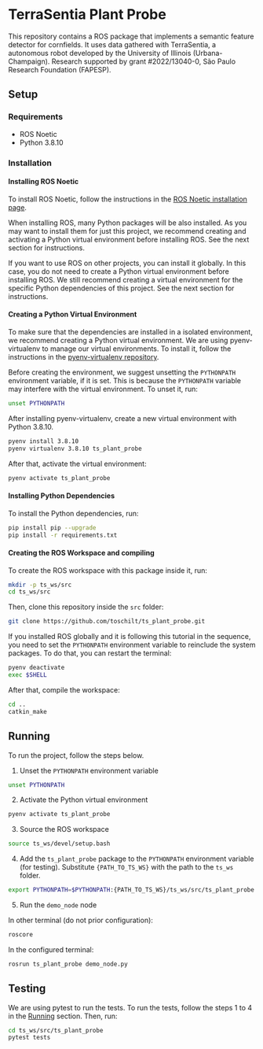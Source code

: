 # TerraSentia Plant Probe

This repository contains a ROS package that implements a semantic feature detector for cornfields. It uses data gathered with TerraSentia, a autonomous robot developed by the University of Illinois (Urbana-Champaign). Research supported by grant #2022/13040-0, São Paulo Research Foundation (FAPESP).

## Setup

### Requirements

- ROS Noetic
- Python 3.8.10

### Installation

#### Installing ROS Noetic

To install ROS Noetic, follow the instructions in the [ROS Noetic installation page](http://wiki.ros.org/noetic/Installation). 

When installing ROS, many Python packages will be also installed. As you may want to install them for just this project, we recommend creating and activating a Python virtual environment before installing ROS. See the next section for instructions.

If you want to use ROS on other projects, you can install it globally. In this case, you do not need to create a Python virtual environment before installing ROS. We still recommend creating a virtual environment for the specific Python dependencies of this project. See the next section for instructions.
#### Creating a Python Virtual Environment

To make sure that the dependencies are installed in a isolated environment, we recommend creating a Python virtual environment. We are using pyenv-virtualenv to manage our virtual environments. To install it, follow the instructions in the [pyenv-virtualenv repository](https://github.com/pyenv/pyenv-virtualenv).

Before creating the environment, we suggest unsetting the `PYTHONPATH` environment variable, if it is set. This is because the `PYTHONPATH` variable may interfere with the virtual environment. To unset it, run:

```bash
unset PYTHONPATH
```

After installing pyenv-virtualenv, create a new virtual environment with Python 3.8.10.

```bash
pyenv install 3.8.10
pyenv virtualenv 3.8.10 ts_plant_probe
```

After that, activate the virtual environment:

```bash
pyenv activate ts_plant_probe
```

#### Installing Python Dependencies

To install the Python dependencies, run:

```bash
pip install pip --upgrade
pip install -r requirements.txt
```

#### Creating the ROS Workspace and compiling

To create the ROS workspace with this package inside it, run:

```bash
mkdir -p ts_ws/src
cd ts_ws/src
```

Then, clone this repository inside the `src` folder:

```bash
git clone https://github.com/toschilt/ts_plant_probe.git
```

If you installed ROS globally and it is following this tutorial in the sequence, you need to set the `PYTHONPATH` environment variable to reinclude the system packages. To do that, you can restart the terminal:
```bash
pyenv deactivate
exec $SHELL
```

After that, compile the workspace:

```bash
cd ..
catkin_make
```

## Running

To run the project, follow the steps below.

1. Unset the `PYTHONPATH` environment variable
```bash
unset PYTHONPATH
```

2. Activate the Python virtual environment
```bash
pyenv activate ts_plant_probe
```

3. Source the ROS workspace
```bash
source ts_ws/devel/setup.bash
```

4. Add the `ts_plant_probe` package to the `PYTHONPATH` environment variable (for testing). Substitute `{PATH_TO_TS_WS}` with the path to the `ts_ws` folder.
```bash
export PYTHONPATH=$PYTHONPATH:{PATH_TO_TS_WS}/ts_ws/src/ts_plant_probe
```

5. Run the `demo_node` node

In other terminal (do not prior configuration):
```bash
roscore
```

In the configured terminal:

```bash
rosrun ts_plant_probe demo_node.py
```

## Testing

We are using pytest to run the tests. To run the tests, follow the steps 1 to 4 in the [Running](#running) section. Then, run:

```bash
cd ts_ws/src/ts_plant_probe
pytest tests 
```